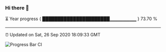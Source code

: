 ### Hi there 👋

⏳ Year progress { ██████████████████████▁▁▁▁▁▁▁▁ } 73.70 %

---

⏰ Updated on Sat, 26 Sep 2020 18:09:33 GMT

![Progress Bar CI](https://github.com/liununu/liununu/workflows/Progress%20Bar%20CI/badge.svg)
